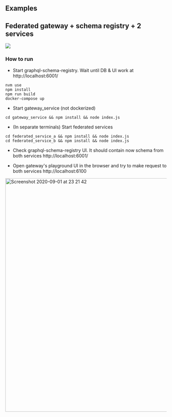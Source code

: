 ## Examples

## Federated gateway + schema registry + 2 services
![](https://app.lucidchart.com/publicSegments/view/d7d424de-e45a-4a0f-902d-e9030d06b07f/image.png)

### How to run
- Start graphql-schema-registry. Wait until DB & UI work at http://localhost:6001/
```
nvm use
npm install
npm run build
docker-compose up
```

- Start gateway_service (not dockerized)

```
cd gateway_service && npm install && node index.js
```

- (In separate terminals) Start federated services

```
cd federated_service_a && npm install && node index.js
cd federated_service_b && npm install && node index.js
```

- Check graphql-schema-registry UI. It should contain now schema from both services
http://localhost:6001/

- Open gateway's playground UI in the browser and try to make request to both services
http://localhost:6100
<img width="730" alt="Screenshot 2020-09-01 at 23 21 42" src="https://user-images.githubusercontent.com/445122/91902158-f3ac3980-eca9-11ea-8278-ff8f176a9249.png">